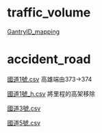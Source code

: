 # traffic_volume

[GantryID_mapping](https://tisvcloud.freeway.gov.tw/documents/TDCS%E4%BD%BF%E7%94%A8%E6%89%8B%E5%86%8Av34.pdf)

# accident_road

[國道1號.csv](https://www.freeway.gov.tw/Download_File_Direct.ashx?id=525&FileConditionsID=1)
高雄端由373->374

[國道1號_h.csv](https://www.freeway.gov.tw/Download_File_Direct.ashx?id=526&FileConditionsID=1)
將里程的高架移除

[國道3號.csv](https://www.freeway.gov.tw/Download_File_Direct.ashx?id=530&FileConditionsID=1)

[國道5號.csv](https://www.freeway.gov.tw/Download_File_Direct.ashx?id=532&FileConditionsID=1)